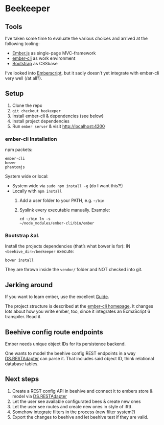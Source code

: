 # Beekeeper

## Tools

I’ve taken some time to evaluate the various choices and arrived at the following tooling:

- [Ember.js][ember] as single-page MVC-framework
- [ember-cli][cli] as work environment
- [Bootstrap][bs] as CSSbase

I’ve looked into [Emberscript][emberscr], but it sadly doesn’t yet integrate with ember-cli very well (/at all?).

## Setup

1. Clone the repo
2. `git checkout beekeeper`
3. Install ember-cli & dependencies (see below)
4. Install project dependencies
5. Run `ember server` & visit [http://localhost:4200]()

### ember-cli Installation

npm packets:

    ember-cli
    bower
    phantomjs

System wide or local:

- System wide via `sudo npm install -g` (do I want this?!)
- Locally with `npm install`
  1. Add a user folder to your PATH, e.g. `~/bin`
  2. Syslink every executable manually. Example:

      <code>cd ~/bin
      ln -s ~/node_modules/ember-cli/bin/ember</code>

### Bootstrap &al.

Install the projects dependencies (that’s what bower is for): IN `<beehive_dir>/beekeeper` execute:

    bower install

They are thrown inside the `vendor/` folder and NOT checked into git.


## Jerking around

If you want to learn ember, use the excellent [Guide](ember).

The project structure is described at the [ember-cli homepage][cli]. It changes lots about how you write ember, too, since it integrates an EcmaScript 6 transpiler. Read it.


## Beehive config route endpoints

Ember needs unique object IDs for its persistence backend.

One wants to model the beehive config REST endpoints in a way [DS.RESTAdapter][restadapter] can parse it. That includes said object ID, think relational database tables.


## Next steps

1. Create a REST config API in beehive and connect it to embers store & model via [DS.RESTAdapter][restadapter]
2. Let the user see available configurated bees & create new ones
3. Let the user see routes and create new ones in style of ifttt.
4. Somehow integrate filters in the process (new filter system?)
5. Export the changes to beehive and let beehive test if they are valid.

[ember]: http://emberjs.com
[cli]: http://www.ember-cli.com/
[bs]: http://getbootstrap.com/
[restadapter]: http://emberjs.com/api/data/classes/DS.RESTAdapter.html
[emberscr]: http://emberscript.com/
